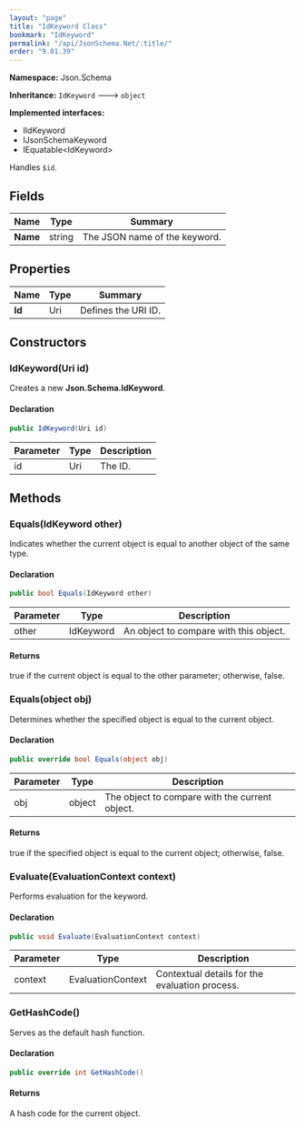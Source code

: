 ```yaml
---
layout: "page"
title: "IdKeyword Class"
bookmark: "IdKeyword"
permalink: "/api/JsonSchema.Net/:title/"
order: "9.01.39"
---
```

**Namespace:** Json.Schema

**Inheritance:**
`IdKeyword`
 🡒 
`object`

**Implemented interfaces:**

- IIdKeyword
- IJsonSchemaKeyword
- IEquatable\<IdKeyword\>

Handles `$id`.

## Fields

| Name | Type | Summary |
|---|---|---|
| **Name** | string | The JSON name of the keyword. |

## Properties

| Name | Type | Summary |
|---|---|---|
| **Id** | Uri | Defines the URI ID. |

## Constructors

### IdKeyword(Uri id)

Creates a new **Json.Schema.IdKeyword**.

#### Declaration

```c#
public IdKeyword(Uri id)
```

| Parameter | Type | Description |
|---|---|---|
| id | Uri | The ID. |


## Methods

### Equals(IdKeyword other)

Indicates whether the current object is equal to another object of the same type.

#### Declaration

```c#
public bool Equals(IdKeyword other)
```

| Parameter | Type | Description |
|---|---|---|
| other | IdKeyword | An object to compare with this object. |


#### Returns

true if the current object is equal to the <paramref name="other">other</paramref> parameter; otherwise, false.

### Equals(object obj)

Determines whether the specified object is equal to the current object.

#### Declaration

```c#
public override bool Equals(object obj)
```

| Parameter | Type | Description |
|---|---|---|
| obj | object | The object to compare with the current object. |


#### Returns

true if the specified object  is equal to the current object; otherwise, false.

### Evaluate(EvaluationContext context)

Performs evaluation for the keyword.

#### Declaration

```c#
public void Evaluate(EvaluationContext context)
```

| Parameter | Type | Description |
|---|---|---|
| context | EvaluationContext | Contextual details for the evaluation process. |


### GetHashCode()

Serves as the default hash function.

#### Declaration

```c#
public override int GetHashCode()
```


#### Returns

A hash code for the current object.

